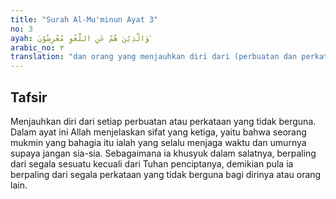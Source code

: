 ```yaml
---
title: "Surah Al-Mu'minun Ayat 3"
no: 3
ayah: وَالَّذِيْنَ هُمْ عَنِ اللَّغْوِ مُعْرِضُوْنَ ۙ
arabic_no: ٣
translation: "dan orang yang menjauhkan diri dari (perbuatan dan perkataan) yang tidak berguna,"
---
```


## Tafsir

Menjauhkan diri dari setiap perbuatan atau perkataan yang tidak berguna. Dalam ayat ini Allah menjelaskan sifat yang ketiga, yaitu bahwa seorang mukmin yang bahagia itu ialah yang selalu menjaga waktu dan umurnya supaya jangan sia-sia. Sebagaimana ia khusyuk dalam salatnya, berpaling dari segala sesuatu kecuali dari Tuhan penciptanya, demikian pula ia berpaling dari segala perkataan yang tidak berguna bagi dirinya atau orang lain.